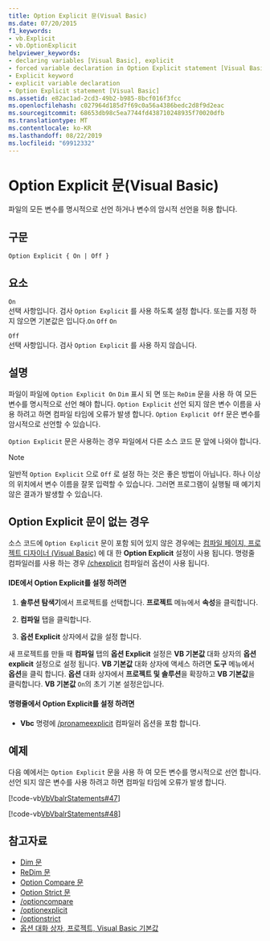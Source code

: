 ```yaml
---
title: Option Explicit 문(Visual Basic)
ms.date: 07/20/2015
f1_keywords:
- vb.Explicit
- vb.OptionExplicit
helpviewer_keywords:
- declaring variables [Visual Basic], explicit
- forced variable declaration in Option Explicit statement [Visual Basic]
- Explicit keyword
- explicit variable declaration
- Option Explicit statement [Visual Basic]
ms.assetid: e82ac1ad-2cd3-49b2-b985-8bcf016f3fcc
ms.openlocfilehash: c027964d185d7f69c0a56a4386bedc2d8f9d2eac
ms.sourcegitcommit: 68653db98c5ea7744fd438710248935f70020dfb
ms.translationtype: MT
ms.contentlocale: ko-KR
ms.lasthandoff: 08/22/2019
ms.locfileid: "69912332"
---
```

# <a name="option-explicit-statement-visual-basic"></a>Option Explicit 문(Visual Basic)
파일의 모든 변수를 명시적으로 선언 하거나 변수의 암시적 선언을 허용 합니다.  
  
## <a name="syntax"></a>구문  
  
```  
Option Explicit { On | Off }  
```  
  
## <a name="parts"></a>요소  
 `On`  
 선택 사항입니다. 검사 `Option Explicit` 를 사용 하도록 설정 합니다. 또는를 지정 하지 않으면 기본값은 입니다.`On` `Off` `On`  
  
 `Off`  
 선택 사항입니다. 검사 `Option Explicit` 를 사용 하지 않습니다.  
  
## <a name="remarks"></a>설명  
 파일이 파일에 `Option Explicit On` `Dim` 표시 되 면 또는 `ReDim` 문을 사용 하 여 모든 변수를 명시적으로 선언 해야 합니다. `Option Explicit` 선언 되지 않은 변수 이름을 사용 하려고 하면 컴파일 타임에 오류가 발생 합니다. `Option Explicit Off` 문은 변수를 암시적으로 선언할 수 있습니다.  
  
 `Option Explicit` 문은 사용하는 경우 파일에서 다른 소스 코드 문 앞에 나와야 합니다.  
  
> [!NOTE]
> 일반적 `Option Explicit` 으로 `Off` 로 설정 하는 것은 좋은 방법이 아닙니다. 하나 이상의 위치에서 변수 이름을 잘못 입력할 수 있습니다. 그러면 프로그램이 실행될 때 예기치 않은 결과가 발생할 수 있습니다.  
  
## <a name="when-an-option-explicit-statement-is-not-present"></a>Option Explicit 문이 없는 경우  
 소스 코드에 `Option Explicit` 문이 포함 되어 있지 않은 경우에는 [컴파일 페이지, 프로젝트 디자이너 (Visual Basic)](/visualstudio/ide/reference/compile-page-project-designer-visual-basic) 에 대 한 **Option Explicit** 설정이 사용 됩니다. 명령줄 컴파일러를 사용 하는 경우 [/chexplicit](../../../visual-basic/reference/command-line-compiler/optionexplicit.md) 컴파일러 옵션이 사용 됩니다.  
  
#### <a name="to-set-option-explicit-in-the-ide"></a>IDE에서 Option Explicit를 설정 하려면  
  
1. **솔루션 탐색기**에서 프로젝트를 선택합니다. **프로젝트** 메뉴에서 **속성**을 클릭합니다.  
  
2. **컴파일** 탭을 클릭합니다.  
  
3. **옵션 Explicit** 상자에서 값을 설정 합니다.  
  
 새 프로젝트를 만들 때 **컴파일** 탭의 **옵션 Explicit** 설정은 **VB 기본값** 대화 상자의 **옵션 explicit** 설정으로 설정 됩니다. **VB 기본값** 대화 상자에 액세스 하려면 **도구** 메뉴에서 **옵션**을 클릭 합니다. **옵션** 대화 상자에서 **프로젝트 및 솔루션**을 확장하고 **VB 기본값**을 클릭합니다. **VB 기본값** `On`의 초기 기본 설정은입니다.  
  
#### <a name="to-set-option-explicit-on-the-command-line"></a>명령줄에서 Option Explicit를 설정 하려면  
  
- **Vbc** 명령에 [/pronameexplicit](../../../visual-basic/reference/command-line-compiler/optionexplicit.md) 컴파일러 옵션을 포함 합니다.  
  
## <a name="example"></a>예제  
 다음 예에서는 `Option Explicit` 문을 사용 하 여 모든 변수를 명시적으로 선언 합니다. 선언 되지 않은 변수를 사용 하려고 하면 컴파일 타임에 오류가 발생 합니다.  
  
 [!code-vb[VbVbalrStatements#47](~/samples/snippets/visualbasic/VS_Snippets_VBCSharp/VbVbalrStatements/VB/Class1.vb#47)]  
  
 [!code-vb[VbVbalrStatements#48](~/samples/snippets/visualbasic/VS_Snippets_VBCSharp/VbVbalrStatements/VB/Class2.vb#48)]  
  
## <a name="see-also"></a>참고자료

- [Dim 문](../../../visual-basic/language-reference/statements/dim-statement.md)
- [ReDim 문](../../../visual-basic/language-reference/statements/redim-statement.md)
- [Option Compare 문](../../../visual-basic/language-reference/statements/option-compare-statement.md)
- [Option Strict 문](../../../visual-basic/language-reference/statements/option-strict-statement.md)
- [/optioncompare](../../../visual-basic/reference/command-line-compiler/optioncompare.md)
- [/optionexplicit](../../../visual-basic/reference/command-line-compiler/optionexplicit.md)
- [/optionstrict](../../../visual-basic/reference/command-line-compiler/optionstrict.md)
- [옵션 대화 상자, 프로젝트, Visual Basic 기본값](/visualstudio/ide/reference/visual-basic-defaults-projects-options-dialog-box)
